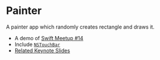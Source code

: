 # Painter

A painter app which randomly creates rectangle and draws it.

- A demo of [Swift Meetup #14](https://www.meetup.com/Swift-Taipei-User-Group/events/234613105/)
- Include [`NSTouchBar`](https://developer.apple.com/reference/appkit/nstouchbar)
- [Related Keynote Slides](https://www.icloud.com/keynote/0rIRjw3KsemSQGFxASKYs1FJQ)
